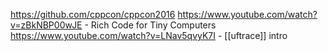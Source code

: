 https://github.com/cppcon/cppcon2016
https://www.youtube.com/watch?v=zBkNBP00wJE - Rich Code for Tiny Computers
https://www.youtube.com/watch?v=LNav5qvyK7I - [[uftrace]] intro